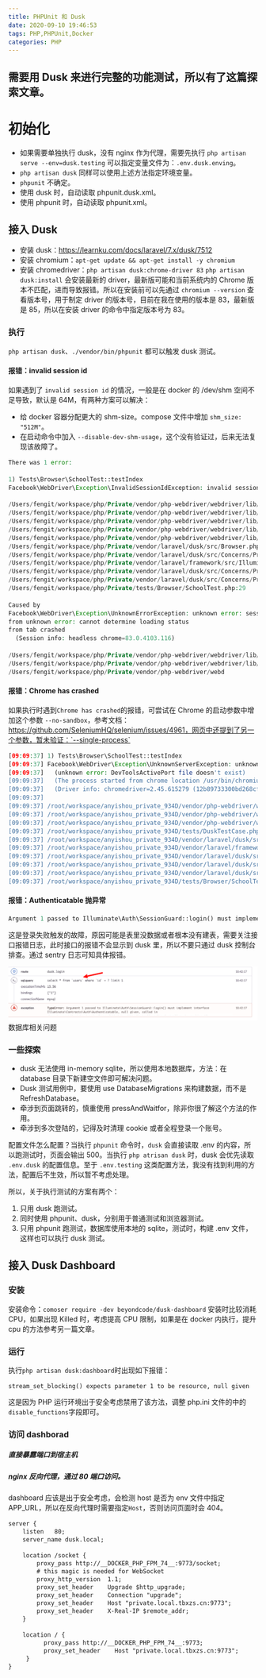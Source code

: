 ```yaml
---
title: PHPUnit 和 Dusk
date: 2020-09-10 19:46:53
tags: PHP,PHPUnit,Docker
categories: PHP
---
```

需要用 Dusk 来进行完整的功能测试，所以有了这篇探索文章。
---

# 初始化

- 如果需要单独执行 dusk，没有 nginx 作为代理，需要先执行 `php artisan serve --env=dusk.testing` 可以指定变量文件为：`.env.dusk.enving`。
- `php artisan dusk` 同样可以使用上述方法指定环境变量。
- `phpunit` 不确定。
- 使用 dusk 时，自动读取 phpunit.dusk.xml。
- 使用 phpunit 时，自动读取 phpunit.xml。

## 接入 Dusk
- 安装 dusk：https://learnku.com/docs/laravel/7.x/dusk/7512
- 安装 chromium：`apt-get update && apt-get install -y chromium`
- 安装 chromedriver：`php artisan dusk:chrome-driver 83`
`php artisan dusk:install` 会安装最新的 driver，最新版可能和当前系统内的 Chrome 版本不匹配，进而导致报错。所以在安装前可以先通过 `chromium --version` 查看版本号，用于制定 driver 的版本号，目前在我在使用的版本是 83，最新版是 85，所以在安装 driver 的命令中指定版本号为 83。
### 执行
`php artisan dusk`、`./vendor/bin/phpunit` 都可以触发 dusk 测试。

#### 报错：invalid session id
如果遇到了 `invalid session id` 的情况，一般是在 docker 的 /dev/shm 空间不足导致，默认是 64M，有两种方案可以解决：
- 给 docker 容器分配更大的 shm-size。compose 文件中增加 `shm_size: "512M"`。
- 在启动命令中加入 `--disable-dev-shm-usage`，这个没有验证过，后来无法复现该故障了。

```PHP
There was 1 error:

1) Tests\Browser\SchoolTest::testIndex
Facebook\WebDriver\Exception\InvalidSessionIdException: invalid session id

/Users/fengit/workspace/php/Private/vendor/php-webdriver/webdriver/lib/Exception/WebDriverException.php:107
/Users/fengit/workspace/php/Private/vendor/php-webdriver/webdriver/lib/Remote/HttpCommandExecutor.php:370
/Users/fengit/workspace/php/Private/vendor/php-webdriver/webdriver/lib/Remote/RemoteWebDriver.php:590
/Users/fengit/workspace/php/Private/vendor/php-webdriver/webdriver/lib/Remote/RemoteExecuteMethod.php:27
/Users/fengit/workspace/php/Private/vendor/php-webdriver/webdriver/lib/WebDriverOptions.php:166
/Users/fengit/workspace/php/Private/vendor/laravel/dusk/src/Browser.php:396
/Users/fengit/workspace/php/Private/vendor/laravel/dusk/src/Concerns/ProvidesBrowser.php:161
/Users/fengit/workspace/php/Private/vendor/laravel/framework/src/Illuminate/Support/Traits/EnumeratesValues.php:202
/Users/fengit/workspace/php/Private/vendor/laravel/dusk/src/Concerns/ProvidesBrowser.php:162
/Users/fengit/workspace/php/Private/vendor/laravel/dusk/src/Concerns/ProvidesBrowser.php:78
/Users/fengit/workspace/php/Private/tests/Browser/SchoolTest.php:29

Caused by
Facebook\WebDriver\Exception\UnknownErrorException: unknown error: session deleted because of page crash
from unknown error: cannot determine loading status
from tab crashed
  (Session info: headless chrome=83.0.4103.116)

/Users/fengit/workspace/php/Private/vendor/php-webdriver/webdriver/lib/Exception/WebDriverException.php:139
/Users/fengit/workspace/php/Private/vendor/php-webdriver/webdriver/lib/Remote/HttpCommandExecutor.php:370
/Users/fengit/workspace/php/Private/vendor/php-webdriver/webd
```
#### 报错：Chrome has crashed
如果执行时遇到`Chrome has crashed`的报错，可尝试在 Chrome 的启动参数中增加这个参数 `--no-sandbox`，参考文档：https://github.com/SeleniumHQ/selenium/issues/4961，网页中还提到了另一个参数，暂未验证：`--single-process`

```php
[09:09:37] 1) Tests\Browser\SchoolTest::testIndex
[09:09:37] Facebook\WebDriver\Exception\UnknownServerException: unknown error: Chrome failed to start: exited abnormally
[09:09:37]   (unknown error: DevToolsActivePort file doesn't exist)
[09:09:37]   (The process started from chrome location /usr/bin/chromium is no longer running, so ChromeDriver is assuming that Chrome has crashed.)
[09:09:37]   (Driver info: chromedriver=2.45.615279 (12b89733300bd268cff3b78fc76cb8f3a7cc44e5),platform=Linux 3.10.0-1062.18.1.el7.x86_64 x86_64)
[09:09:37] 
[09:09:37] /root/workspace/anyishou_private_934D/vendor/php-webdriver/webdriver/lib/Exception/WebDriverException.php:175
[09:09:37] /root/workspace/anyishou_private_934D/vendor/php-webdriver/webdriver/lib/Remote/HttpCommandExecutor.php:376
[09:09:37] /root/workspace/anyishou_private_934D/vendor/php-webdriver/webdriver/lib/Remote/RemoteWebDriver.php:136
[09:09:37] /root/workspace/anyishou_private_934D/tests/DuskTestCase.php:40
[09:09:37] /root/workspace/anyishou_private_934D/vendor/laravel/dusk/src/Concerns/ProvidesBrowser.php:200
[09:09:37] /root/workspace/anyishou_private_934D/vendor/laravel/framework/src/Illuminate/Support/helpers.php:404
[09:09:37] /root/workspace/anyishou_private_934D/vendor/laravel/dusk/src/Concerns/ProvidesBrowser.php:201
[09:09:37] /root/workspace/anyishou_private_934D/vendor/laravel/dusk/src/Concerns/ProvidesBrowser.php:95
[09:09:37] /root/workspace/anyishou_private_934D/vendor/laravel/dusk/src/Concerns/ProvidesBrowser.php:65
[09:09:37] /root/workspace/anyishou_private_934D/tests/Browser/SchoolTest.php:23
```
#### 报错：Authenticatable 抛异常
```php
Argument 1 passed to Illuminate\Auth\SessionGuard::login() must implement interface Illuminate\Contracts\Auth\Authenticatable, null given, called in /home/wwwroot/Anyishou/vendor/laravel/dusk/src/Http/Controllers/UserController.php on line 47
```
这是登录失败触发的故障，原因可能是表里没数据或者根本没有建表，需要关注接口报错日志，此时接口的报错不会显示到 dusk 里，所以不要只通过 dusk 控制台排查。通过 sentry 日志可知具体报错。

![企业微信截图_1230d378-07f0-4a82-82a5-8cb6de562869](/media/%E4%BC%81%E4%B8%9A%E5%BE%AE%E4%BF%A1%E6%88%AA%E5%9B%BE_1230d378-07f0-4a82-82a5-8cb6de562869.png)
数据库相关问题
### 一些探索
- dusk 无法使用 in-memory sqlite，所以使用本地数据库，方法：在 database 目录下新建空文件即可解决问题。
- Dusk 测试用例中，要使用 use DatabaseMigrations 来构建数据，而不是 RefreshDatabase。
- 牵涉到页面跳转的，慎重使用 pressAndWaitfor，除非你很了解这个方法的作用。
- 牵涉到多次登陆的，记得及时清理 cookie 或者全程登录一个账号。

配置文件怎么配置？当执行 `phpunit` 命令时，`dusk` 会直接读取 .env 的内容，所以跑测试时，页面会输出 500。当执行 `php atrisan dusk` 时，dusk 会优先读取 `.env.dusk` 的配置信息。至于 `.env.testing` 这类配置方法，我没有找到利用的方法，配置后不生效，所以暂不考虑处理。

所以，关于执行测试的方案有两个：
1. 只用 dusk 跑测试。
2. 同时使用 phpunit、dusk，分别用于普通测试和浏览器测试。
3. 只用 phpunit 跑测试，数据库使用本地的 sqlite，测试时，构建 .env 文件，这样也可以执行 dusk 测试。
## 接入 Dusk Dashboard
### 安装
安装命令：`comoser require -dev beyondcode/dusk-dashboard`
安装时比较消耗 CPU，如果出现 Killed 时，考虑提高 CPU 限制，如果是在 docker 内执行，提升 cpu 的方法参考另一篇文章。
### 运行
执行`php artisan dusk:dashboard`时出现如下报错：
```
stream_set_blocking() expects parameter 1 to be resource, null given
```
这是因为 PHP 运行环境出于安全考虑禁用了该方法，调整 php.ini 文件的中的`disable_functions`字段即可。
### 访问 dashborad
##### 直接暴露端口到宿主机
##### nginx 反向代理，通过 80 端口访问。
dashboard 应该是出于安全考虑，会检测 host 是否为 env 文件中指定 APP_URL，所以在反向代理时需要指定`Host`，否则访问页面时会 404。
```nginx
server {
    listen   80;
    server_name dusk.local;
    
    location /socket {
        proxy_pass http://__DOCKER_PHP_FPM_74__:9773/socket;
        # this magic is needed for WebSocket
        proxy_http_version  1.1;
        proxy_set_header    Upgrade $http_upgrade;
        proxy_set_header    Connection "upgrade";
        proxy_set_header    Host "private.local.tbxzs.cn:9773";
        proxy_set_header    X-Real-IP $remote_addr;
    }
    
    location / {
          proxy_pass http://__DOCKER_PHP_FPM_74__:9773;
          proxy_set_header    Host "private.local.tbxzs.cn:9773";
     }
}
```